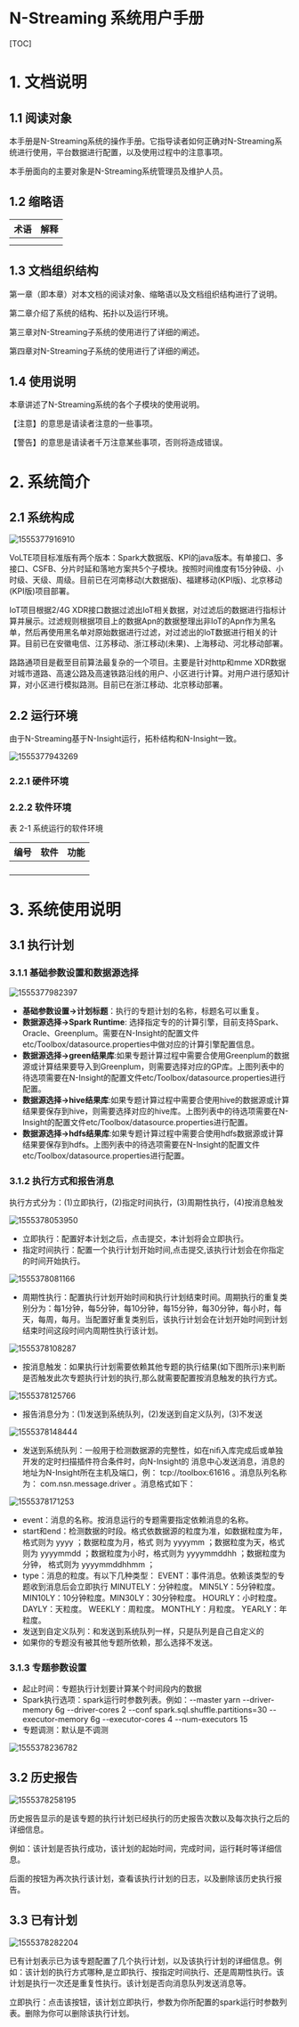 # N-Streaming 系统用户手册

[TOC]

# 1.  文档说明

## 1.1  阅读对象

本手册是N-Streaming系统的操作手册。它指导读者如何正确对N-Streaming系统进行使用，平台数据进行配置，以及使用过程中的注意事项。

本手册面向的主要对象是N-Streaming系统管理员及维护人员。

## 1.2  缩略语

| 术语 | 解释 |
| ---- | ---- |
|      |      |
|      |      |

 

## 1.3  文档组织结构

第一章（即本章）对本文档的阅读对象、缩略语以及文档组织结构进行了说明。

第二章介绍了系统的结构、拓扑以及运行环境。

第三章对N-Streaming子系统的使用进行了详细的阐述。

第四章对N-Streaming子系统的使用进行了详细的阐述。

## 1.4  使用说明

本章讲述了N-Streaming系统的各个子模块的使用说明。

【注意】的意思是请读者注意的一些事项。

【警告】的意思是请读者千万注意某些事项，否则将造成错误。

 

# 2.  系统简介



## 2.1  系统构成

![1555377916910](assets/1555377916910.png)

VoLTE项目标准版有两个版本：Spark大数据版、KPI的java版本。有单接口、多接口、CSFB、分片时延和落地方案共5个子模块。按照时间维度有15分钟级、小时级、天级、周级。目前已在河南移动(大数据版)、福建移动(KPI版)、北京移动(KPI版)项目部署。

IoT项目根据2/4G XDR接口数据过滤出IoT相关数据，对过滤后的数据进行指标计算并展示。过滤规则根据项目上的数据Apn的数据整理出非IoT的Apn作为黑名单，然后再使用黑名单对原始数据进行过滤，对过滤出的IoT数据进行相关的计算。目前已在安徽电信、江苏移动、浙江移动(未果)、上海移动、河北移动部署。

路路通项目是截至目前算法最复杂的一个项目。主要是针对http和mme XDR数据对城市道路、高速公路及高速铁路沿线的用户、小区进行计算。对用户进行感知计算，对小区进行模拟路测。目前已在浙江移动、北京移动部署。

## 2.2  运行环境 

由于N-Streaming基于N-Insight运行，拓朴结构和N-Insight一致。

![1555377943269](assets/1555377943269.png)

 

### **2.2.1**  **硬件环境**

 

### **2.2.2**  **软件环境**

表 2-1 系统运行的软件环境

| 编号 | 软件 | 功能 |
| ---- | ---- | ---- |
|      |      |      |
|      |      |      |
|      |      |      |
|      |      |      |

 

 

# 3.  系统使用说明

## 3.1  执行计划

### 3.1.1    基础参数设置和数据源选择

![1555377982397](assets/1555377982397.png)

- **基础参数设置->计划标题**：执行的专题计划的名称，标题名可以重复。
- **数据源选择->Spark Runtime**: 选择指定专的的计算引擎，目前支持Spark、Oracle、Greenplum。需要在N-Insight的配置文件etc/Toolbox/datasource.properties中做对应的计算引擎配置信息。
- **数据源选择->green结果库**:如果专题计算过程中需要合使用Greenplum的数据源或计算结果要导入到Greenplum，则需要选择对应的GP库。上图列表中的待选项需要在N-Insight的配置文件etc/Toolbox/datasource.properties进行配置。
- **数据源选择->hive结果库**:如果专题计算过程中需要合使用hive的数据源或计算结果要保存到hive，则需要选择对应的hive库。上图列表中的待选项需要在N-Insight的配置文件etc/Toolbox/datasource.properties进行配置。
- **数据源选择->hdfs结果库**:如果专题计算过程中需要合使用hdfs数据源或计算结果要保存到hdfs。上图列表中的待选项需要在N-Insight的配置文件etc/Toolbox/datasource.properties进行配置。

### 3.1.2    执行方式和报告消息

执行方式分为：(1)立即执行，(2)指定时间执行，(3)周期性执行，(4)按消息触发

![1555378053950](assets/1555378053950.png)

- 立即执行：配置好本计划之后，点击提交，本计划将会立即执行。
- 指定时间执行：配置一个执行计划开始时间,点击提交,该执行计划会在你指定的时间开始执行。

![1555378081166](assets/1555378081166.png)

- 周期性执行：配置执行计划开始时间和执行计划结束时间。周期执行的重复类别分为：每1分钟，每5分钟，每10分钟，每15分钟，每30分钟，每小时，每天，每周，每月。当配置好重复类别后，该执行计划会在计划开始时间到计划结束时间这段时间内周期性执行该计划。

![1555378108287](assets/1555378108287.png)



- 按消息触发：如果执行计划需要依赖其他专题的执行结果(如下图所示)来判断是否触发此次专题执行计划的执行,那么就需要配置按消息触发的执行方式。

![1555378125766](assets/1555378125766.png)

- 报告消息分为：(1)发送到系统队列，(2)发送到自定义队列，(3)不发送

![1555378148444](assets/1555378148444.png)

- 发送到系统队列：一般用于检测数据源的完整性，如在niﬁ入库完成后或单独开发的定时扫描插件符合条件时，向N-Insight的 消息中心发送消息，消息的地址为N-Insight所在主机及端口，例： tcp://toolbox:61616 。消息队列名称为： com.nsn.message.driver 。消息格式如下：

![1555378171253](assets/1555378171253.png)

- event：消息的名称。按消息运行的专题需要指定依赖消息的名称。
- start和end：检测数据的时段。格式依数据源的粒度为准，如数据粒度为年，格式则为 yyyy ；数据粒度为月，格式 则为 yyyymm ；数据粒度为天，格式则为 yyyymmdd ；数据粒度为小时，格式则为 yyyymmddhh ；数据粒度为分钟， 格式则为 yyyymmddhhmm ；
- type：消息的粒度。有以下几种类型： EVENT：事件消息。依赖该类型的专题收到消息后会立即执行 MINUTELY：分钟粒度。 MIN5LY：5分钟粒度。 MIN10LY：10分钟粒度。MIN30LY：30分钟粒度。 HOURLY：小时粒度。 DAYLY：天粒度。 WEEKLY：周粒度。 MONTHLY：月粒度。 YEARLY：年粒度。
- 发送到自定义队列：和发送到系统队列一样，只是队列是自己自定义的
- 如果你的专题没有被其他专题所依赖，那么选择不发送。 

### 3.1.3    专题参数设置

- 起止时间：专题执行计划要计算某个时间段内的数据
- Spark执行选项：spark运行时参数列表。例如：--master yarn  --driver-memory 6g --driver-cores 2 --conf spark.sql.shuffle.partitions=30 --executor-memory 6g --executor-cores 4 --num-executors 15
- 专题调测：默认是不调测

![1555378236782](assets/1555378236782.png)

## 3.2  历史报告

![1555378258195](assets/1555378258195.png)

历史报告显示的是该专题的执行计划已经执行的历史报告次数以及每次执行之后的详细信息。

例如：该计划是否执行成功，该计划的起始时间，完成时间，运行耗时等详细信息。

后面的按钮为再次执行该计划，查看该执行计划的日志，以及删除该历史执行报告。

## 3.3  已有计划

![1555378282204](assets/1555378282204.png)

已有计划表示已为该专题配置了几个执行计划，以及该执行计划的详细信息。例如：该计划的执行方式哪种,是立即执行、按指定时间执行、还是周期性执行。该计划是执行一次还是重复性执行。该计划是否向消息队列发送消息等。

立即执行：点击该按钮，该计划立即执行，参数为你所配置的spark运行时参数列表。删除为你可以删除该执行计划。


